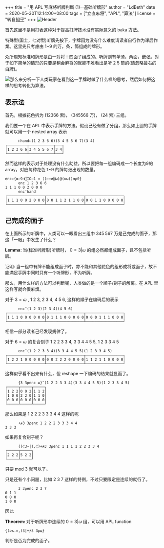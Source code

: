 +++
title = "用 APL 写麻將听牌判斷 (1)--基础听牌形"
author = "LdBeth"
date = 2020-05-30T12:14:00+08:00
tags = ["立直麻将", "APL", "算法"]
license = "转自[知乎](https://zhuanlan.zhihu.com/p/144654717)"
+++
![Header](v2-1a5188477e62f29555fad1f0194725f5_1440w.image.png)

首先这里不是用打表这种对于提高打牌技术没有实际意义的 baka 方法。

  


特殊型(国士，七对型)听牌先按下，字牌因为没有什么难度请读者自行作为课后作業。这里先只考慮由 1~9 的万，条，筒组成的牌形。

众所周知标准和牌形是由一对将＋四面子组成的。听牌则有单骑，两面，嵌张。对于如下简单的情形的只要是稍会麻将的就能不难看出是听 2 5 筒的(请忽略最右的白牌)。

![](v2-bfb65369ca02d253b87645408ce44a8b_b.jpg)那么来分析一下人类玩家在看到这一手牌时做了什么样的思考，然后如何把这样的思考转化为算法。

## 表示法

首先，根據花色拆为       (12366 索)，       (345566 万)，   (24 索) 三组。

我们要一个在 APL 中表示手牌的方法。假设己经有做了分组，那么如上圖的手牌就可以用一个 nested array 表示

````apl
      ⊢hand←(1 2 3 6 6)(3 4 5 5 6 7)(3 4)
┌─────────┬───────────┬───┐
│1 2 3 6 6│3 4 5 5 6 7│3 4│
└─────────┴───────────┴───┘
````

  


然而这样的表示对于处理没有什么助益，所以要把每一组编码成一个长度为9的array，对应每种花色 1~9 的牌每张出现的数量。

````apl
enc←{⍺←9⊣⎕IO←1 ⋄ ((⊢∘≢⌸⍵)@(∪⍵))⍺⍴0}
      enc 1 2 3 6 6
1 1 1 0 0 2 0 0 0
      enc¨hand
┌─────────────────┬─────────────────┬─────────────────┐
│1 1 1 0 0 2 0 0 0│0 0 1 1 2 1 1 0 0│0 0 1 1 0 0 0 0 0│
└─────────────────┴─────────────────┴─────────────────┘
````

## 己完成的面子

在上面所示的听牌中，人类可以一眼看出三组中 345 567 万是己完成的面子，那这「一眼」中发生了什么？

<strong>Lemma: </strong>当(标准听牌形)听牌时， $0=3|\omega$ 的组必然都组成面子，且不包括听牌。

证明: 当一组中有牌不能组成面子时，亦不能和其他花色的组形成将或面子，故不能滿足手牌中同时只有一个听牌形，不为听牌。

那么，用什么样的方法可以判斷呢，人类做的是一个順子/刻子的解离。在 APL 里这样写就会很麻煩。

对于 $3=\omega$ , 1 2 3, 2 3 4, 4 5 6, 这样的順子在编码后的表示

````apl
      enc¨(1 2 3)(2 3 4)(4 5 6)
┌─────────────────┬─────────────────┬─────────────────┐
│1 1 1 0 0 0 0 0 0│0 1 1 1 0 0 0 0 0│0 0 0 1 1 1 0 0 0│
└─────────────────┴─────────────────┴─────────────────┘
````

相信一部分读者己经发现規律了。

对于 $6=\omega$ 的复合刻子 1 2 2 3 3 4, 3 3 4 4 5 5, 1 2 3 3 4 5

````apl
      enc¨(1 2 2 3 3 4)(3 3 4 4 5 5)(1 2 3 3 4 5)
┌─────────────────┬─────────────────┬─────────────────┐
│1 2 2 1 0 0 0 0 0│0 0 2 2 2 0 0 0 0│1 1 2 1 1 0 0 0 0│
└─────────────────┴─────────────────┴─────────────────┘
````

这样似乎看不出来有什么，但 reshape 一下编码的结果就显而了。

````apl
      {3 3⍴enc ⍵}¨(1 2 2 3 3 4)(3 3 4 4 5 5)(1 2 3 3 4 5)
┌─────┬─────┬─────┐
│1 2 2│0 0 2│1 1 2│
│1 0 0│2 2 0│1 1 0│
│0 0 0│0 0 0│0 0 0│
└─────┴─────┴─────┘
````

那么如果是 1 2 2 2 3 3 3 4 4 这样的呢

````apl
      +⌿3 3⍴enc 1 2 2 2 3 3 3 4 4
3 3 3
````

如果再复合刻子呢？

````apl
      ((⊂3∘|),⊂)+⌿3 3⍴enc 1 1 1 1 2 2 3 3 4
┌─────┬─────┐
│2 2 2│5 2 2│
└─────┴─────┘
````

只要 mod 3 就可以了。

只是还有个小问題，比如 2 3 7 这样的特例，不过只要限定是连续的就行了。

````apl
      3 3⍴enc 2 3 7
0 1 1
0 0 0
1 0 0
````

因此

<strong>Theorem: </strong>对于听牌形中连续的 $0=3|\omega$ 组，可以用 APL function 

````apl
{(⊃∧.=,)3|+⌿3 3⍴⍵}
````

判断是否为完成的面子。
